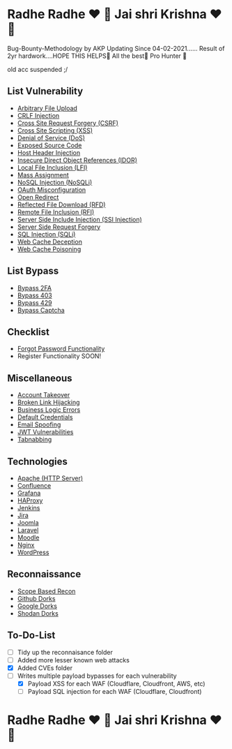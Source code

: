 # Radhe Radhe ❤️ 🙏 Jai shri Krishna ❤️ 🙏 
Bug-Bounty-Methodology by AKP
Updating Since 04-02-2021......
Result of 2yr hardwork....HOPE THIS HELPS💫
 All the best💝 Pro Hunter 🤑

 old acc suspended ;/

## List Vulnerability
- [Arbitrary File Upload](https://github.com/cryptoakp/AKP-bug-hunting-2023/blob/main/Arbitrary%20File%20Upload.md)
- [CRLF Injection](https://github.com/cryptoakp/AKP-bug-hunting-2023/blob/main/CRLF%20Injection.mdd)
- [Cross Site Request Forgery (CSRF)](https://github.com/cryptoakp/AKP-bug-hunting-2023/blob/main/Cross%20Site%20Request%20Forgery.md)
- [Cross Site Scripting (XSS)](https://github.com/cryptoakp/AKP-bug-hunting-2023/blob/main/Cross%20Site%20Scripting.md)
- [Denial of Service (DoS)](https://github.com/cryptoakp/AKP-bug-hunting-2023/blob/main/Denial%20Of%20Service.md)
- [Exposed Source Code](https://github.com/cryptoakp/AKP-bug-hunting-2023/blob/main/Exposed%20Source%20Code.md)
- [Host Header Injection](https://github.com/cryptoakp/AKP-bug-hunting-2023/blob/main/Host%20Header%20Injection.md)
- [Insecure Direct Object References (IDOR)](https://github.com/cryptoakp/AKP-bug-hunting-2023/blob/main/Insecure%20Direct%20Object%20References.md)
- [Local File Inclusion (LFI)](https://github.com/cryptoakp/AKP-bug-hunting-2023/blob/main/Local%20File%20Inclusion.md)
- [Mass Assignment](https://github.com/cryptoakp/AKP-bug-hunting-2023/blob/main/Mass%20Assignment.md)
- [NoSQL Injection (NoSQLi)](https://github.com/cryptoakp/AKP-bug-hunting-2023/blob/main/NoSQL%20Injection.md)
- [OAuth Misconfiguration](https://github.com/cryptoakp/AKP-bug-hunting-2023/blob/main/OAuth%20Misconfiguration.md)
- [Open Redirect](https://github.com/cryptoakp/AKP-bug-hunting-2023/blob/main/Open%20Redirect.md)
- [Reflected File Download (RFD)](https://github.com/cryptoakp/AKP-bug-hunting-2023/blob/main/Reflected%20File%20Download.md)
- [Remote File Inclusion (RFI)](https://github.com/cryptoakp/AKP-bug-hunting-2023/blob/main/Remote%20File%20Inclusion.md)
- [Server Side Include Injection (SSI Injection)](https://github.com/cryptoakp/AKP-bug-hunting-2023/blob/main/Server%20Side%20Include%20Injection.md)
- [Server Side Request Forgery](https://github.com/cryptoakp/AKP-bug-hunting-2023/blob/main/Server%20Side%20Request%20Forgery.md)
- [SQL Injection (SQLi)](https://github.com/cryptoakp/AKP-bug-hunting-2023/blob/main/SQL%20Injection.md)
- [Web Cache Deception](https://github.com/cryptoakp/AKP-bug-hunting-2023/blob/main/Web%20Cache%20Deception.md)
- [Web Cache Poisoning](https://github.com/cryptoakp/AKP-bug-hunting-2023/blob/main/Web%20Cache%20Poisoning.md)

## List Bypass
- [Bypass 2FA](https://github.com/cryptoakp/AKP-bug-hunting-2023/blob/main/Bypass%202FA.md)
- [Bypass 403](https://github.com/cryptoakp/AKP-bug-hunting-2023/blob/main/Bypass%20403.md)
- [Bypass 429](https://github.com/cryptoakp/AKP-bug-hunting-2023/blob/main/Bypass%20429.md)
- [Bypass Captcha](https://github.com/cryptoakp/AKP-bug-hunting-2023/blob/main/Bypass%20Captcha.md)

## Checklist
- [Forgot Password Functionality](https://github.com/cryptoakp/AKP-bug-hunting-2023/blob/main/Forgot%20Password.md)
- Register Functionality SOON!


## Miscellaneous
- [Account Takeover](https://github.com/cryptoakp/AKP-bug-hunting-2023/blob/main/Account%20Takeover.md)
- [Broken Link Hijacking](https://github.com/cryptoakp/AKP-bug-hunting-2023/blob/main/Broken%20Link%20Hijacking.md)
- [Business Logic Errors](https://github.com/cryptoakp/AKP-bug-hunting-2023/blob/main/Business%20Logic%20Errors.md)
- [Default Credentials](https://github.com/cryptoakp/AKP-bug-hunting-2023/blob/main/Default%20Credentials.md)
- [Email Spoofing](https://github.com/cryptoakp/AKP-bug-hunting-2023/blob/main/Email%20Spoofing.md)
- [JWT Vulnerabilities](https://github.com/cryptoakp/AKP-bug-hunting-2023/blob/main/JWT%20Vulnerabilities.md)
- [Tabnabbing](https://github.com/cryptoakp/AKP-bug-hunting-2023/blob/main/Tabnabbing.md)

## Technologies
- [Apache (HTTP Server)](https://github.com/cryptoakp/AKP-bug-hunting-2023/blob/main/Technologies/Apache%20HTTP%20Server.md)
- [Confluence](https://github.com/cryptoakp/AKP-bug-hunting-2023/blob/main/Technologies/Confluence.md)
- [Grafana](https://github.com/cryptoakp/AKP-bug-hunting-2023/blob/main/Technologies/Grafana.md)
- [HAProxy](https://github.com/cryptoakp/AKP-bug-hunting-2023/blob/main/Technologies/HAProxy.md)
- [Jenkins](https://github.com/cryptoakp/AKP-bug-hunting-2023/blob/main/Technologies/Jenkins.md)
- [Jira](https://github.com/cryptoakp/AKP-bug-hunting-2023/blob/main/Technologies/Jira.md)
- [Joomla](https://github.com/cryptoakp/AKP-bug-hunting-2023/blob/main/Technologies/Joomla.md)
- [Laravel](https://github.com/cryptoakp/AKP-bug-hunting-2023/blob/main/Technologies/Laravel.md)
- [Moodle](https://github.com/cryptoakp/AKP-bug-hunting-2023/blob/main/Technologies/Moodle.md)
- [Nginx](https://github.com/cryptoakp/AKP-bug-hunting-2023/blob/main/Technologies/Nginx.md)
- [WordPress](https://github.com/cryptoakp/AKP-bug-hunting-2023/blob/main/Technologies/WordPress.md)

## Reconnaissance
- [Scope Based Recon](https://github.com/cryptoakp/AKP-bug-hunting-2023/blob/main/Reconnaissance/Scope.md)
- [Github Dorks](https://github.com/cryptoakp/AKP-bug-hunting-2023/blob/main/Reconnaissance/Github%20Dorks.md)
- [Google Dorks](https://github.com/cryptoakp/AKP-bug-hunting-2023/blob/main/Reconnaissance/Google%20Dorks.md)
- [Shodan Dorks](https://github.com/cryptoakp/AKP-bug-hunting-2023/blob/main/Reconnaissance/Shodan%20Dorks.md)

## To-Do-List
- [ ] Tidy up the reconnaisance folder
- [ ] Added more lesser known web attacks
- [x] Added CVEs folder
- [ ] Writes multiple payload bypasses for each vulnerability
  - [x] Payload XSS for each WAF (Cloudflare, Cloudfront, AWS, etc)
  - [ ] Payload SQL injection for each WAF (Cloudflare, Cloudfront)

# Radhe Radhe ❤️ 🙏 Jai shri Krishna ❤️ 🙏 
